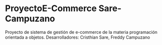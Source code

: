 # ProyectoE-Commerce Sare-Campuzano

Proyecto de sistema de gestión de e-commerce de la materia programación orientada a objetos.
Desarrolladores: Cristhian Sare, Freddy Campuzano
